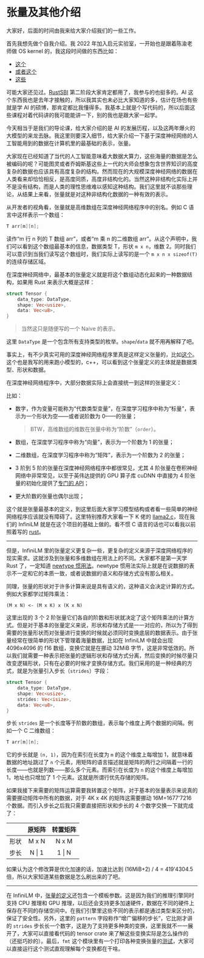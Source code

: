 ﻿# 张量及其他介绍

大家好，后面的时间由我来给大家介绍我们的一些工作。

首先我想先做个自我介绍。我 2022 年加入启元实验室，一开始也是跟着陈渝老师做 OS kernel 的，我这段时间做的东西比如：

- [这个](https://github.com/YdrMaster/rCore-Tutorial-in-single-workspace)
- [或者这个](https://github.com/YdrMaster/fast-trap)
- [这些](https://crates.io/me/crates?sort=downloads)

可能大家还见过。[RustSBI](https://github.com/rustsbi/rustsbi-qemu) 第二阶段大家肯定都用了，我参与的也挺多的。AI 这个东西我也是去年才接触的，所以我其实也未必比大家知道的多，估计在场也有些就是学 AI 的硕博，那肯定都比我懂得多。我基本上就是个写代码的，所以后面这些课程对着代码讲的我可能能讲一下，别的我也是跟大家一起学。

今天相当于是我们的导论课，给大家介绍的是 AI 的发展历程，以及这两年爆火的大模型的来龙去脉。我这里则要深入细节，给大家介绍一下基于深度神经网络的人工智能用到的数据在计算机里的最基础的表示，张量。

大家现在已经知道了当代的人工智能意味着大数据大算力，这些海量的数据是怎么被编码的呢？可能图灵或者乔姆斯基这些上一代的大师会想象包含世界知识的高度复杂的数据也应该具有高度复杂的结构。然而现在的大规模深度神经网络的数据在人类看来却恰恰相反，是高度同质，高度非结构化的。当然这种非结构化实际上并不是没有结构，而是人类的理性思维难以感知这种结构。我们这里就不谈那些理论，从结果上来看，张量就是对这种非结构化数据的一种有效的表示。

从开发者的视角看，张量就是高维数组在深度神经网络程序中的别名。例如 C 语言中这样表示一个数组：

```c
T arr[m][n];
```

读作“m 行 n 列的 T 数组 arr”，或者“m 乘 n 的二维数组 arr”。从这个声明中，我们可以看到这个数组最基本的信息，数据类型 T，形状 `m x n`，维数 2。同时我们可以意识到当我们读写这个数组时，我们实际上读写的是一个 `m x n x sizeof(T)` 的连续存储区域。

在深度神经网络中，最基本的张量定义就是将这个数组动态化起来的一种数据结构，如果用 Rust 来表示大概是这样：

```rust
struct Tensor {
    data_type: DataType,
    shape: Vec<usize>,
    data: Vec<u8>,
}
```

> 当然这只是随便写的一个 Naive 的表示。

这里 `DataType` 是一个包含所有支持类型的枚举。`shape`/`data` 就不用再解释了吧。

事实上，有不少真实可用的深度神经网络程序里真是这样定义张量的，比如[这个](https://github.com/InfiniTensor/RefactorGraph/blob/master/src/04kernel/include/kernel/tensor.h)。这个也是我写的用来跑小模型的，c++，可以看到这个张量定义的主体就是数据类型、形状和数据。

在深度神经网络程序中，大部分数据实际上会直接统一到这样的张量定义：

比如：

- 数字，作为变量可能称为“代数类型变量”，在深度学习程序中称为“标量”，表示为一个形状为空——或者说阶数为 0——的张量；

  > BTW，高维数组的维数在张量中称为“阶数”（`order`）。

- 数组，在深度学习程序中称为“向量”，表示为一个阶数为 1 的张量；
- 二维数组，在深度学习程序中称为“矩阵”，表示为一个阶数为 2 的张量；
- 3 阶到 5 阶的张量在深度神经网络程序中都很常见，尤其 4 阶张量在卷积神经网络中非常常见，以至于英伟达提供的 GPU 算子库 cuDNN 中直接为 4 阶张量的初始化提供了[专门的 API](https://docs.nvidia.com/deeplearning/cudnn/latest/api/cudnn-ops-library.html#cudnnsettensor4ddescriptor)；
- 更大阶数的张量也偶尔出现；

这个就是张量最基本的定义，到这里后面大家学习模型结构或者看一些简单的神经网络程序应该就没有障碍了。这里特别推荐大家看一下 K 佬的 [llama2.c](https://github.com/karpathy/llama2.c)，现在我们的 InfiniLM 就是在这个项目的基础上做的。看不惯 C 语言的话也可以看我以前照着写的 [rust](https://github.com/YdrMaster/llama2.rs)。

---

但是，InfiniLM 里的张量定义更复杂一些，更复杂的定义来源于深度网络程序的现实需求。这就涉及到张量和多维数组在用法上的不同。大家都不是第一天学 Rust 了，一定知道 [newtype 惯用法](https://doc.rust-lang.org/rust-by-example/generics/new_types.html)。newtype 惯用法实际上就是在说数据的表示不一定和它的本质一致，或者说数据的语义和存储方式没有那么相关。

同理，张量的形状对于许多计算来说是具有语义的，这种语义会决定计算的方式。例如大家都学过矩阵乘法：

```plaintext
(M x N) <- (M x K) x (K x N)
```

这里出现的 3 个 2 阶张量它们各自的阶数和形状就决定了这个矩阵乘法的计算方式。但是对于基本的张量定义来说，形状和存储方式是一一对应的，所以为了得到需要的张量形状而对张量进行变换的时候就必须同时变换底层的数据表示。由于张量经常在很简单的形状下管理着海量数据，比如在 InfiniLM 中就会出现 4096x4096 的 f16 数组，变换它就是在挪动 32MiB 字节，这是非常低效的。所以我们就需要一种表示把张量的逻辑形状和存储方式分离，然后变换的时候尽量只改变逻辑形状，只有在必要的时候才变换存储方式。我们采用的是一种经典的方式，就是为张量引入步长（`strides`）字段：

```rust
struct Tensor {
    data_type: DataType,
    shape: Vec<usize>,
    strides: Vec<isize>,
    data: Vec<u8>,
}
```

步长 `strides` 是一个长度等于阶数的数组，表示每个维度上两个数据的间隔。例如一个 C 二维数组：

```c
T arr[m][n];
```

它的步长就是 `(n, 1)`，因为在索引在长度为 `m` 的这个维度上每增加 1，就意味着数据的地址跳过了 `n` 个元素，用矩阵的语言描述就是矩阵的两行之间隔着一行的长度——也就是列数——那么多个元素。而索引在长度为 `n` 的这个维度上每增加 1，地址也只增加了 1 个元素。这就是所谓行优先存储的矩阵。

如果我接下来需要的矩阵运算需要我转置这个矩阵，对于基本的张量表示来说真的需要挪动矩阵中所有的数据，对于 4K x 4K 的矩阵这需要挪动 16M=1677'7216 个数据。而引入步长之后我只需要直接把形状和步长的 4 个数字交换一下就完成了：

|     | 原矩阵 | 转置矩阵
| :-: | :-: | :-:
| 形状 | M x N | N x M
| 步长 | N \| 1 | 1 \| N

如果认为这个修改算是优化加速的话，加速比达到 (16MiB+2) / 4 = 419'4304.5 倍，所以大家知道某些数据是怎么刷出来的了吧。

---

在 InfiniLM 中，[张量的定义](https://github.com/InfiniTensor/InfiniLM/blob/main/tensor/src/tensor.rs#L11)还包含一个模板参数。这是因为我们的推理引擎同时支持 CPU 推理和 GPU 推理，以后还会支持更多加速硬件，数据在不同的硬件上保存在不同的存储空间中。在我们引擎里这些不同的表示都是通过类型来区分的，保证了安全性。另外，这里的 `pattern` 字段称作“增广偏移的步长”，它比刚才讲的 `strides` 步长长一个数字，这是为了支持更多种类的变换，这里我就不一一展开了，大家可以直接看代码的 tensor crate 来了解这些变换实际是怎么操作的（还挺巧妙的）。最后，`fmt` 这个模块里有一个打印各种变换张量的[测试](https://github.com/InfiniTensor/InfiniLM/blob/main/tensor/src/fmt.rs#L140)，大家可以直接运行这个测试直观理解每个变换都在干啥。
